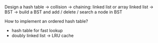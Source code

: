 Design a hash table
-> collision -> chaining: linked list or array
linked list -> BST -> build a BST and add / delete / search a node in BST




How to implement an ordered hash table?
- hash table for fast lookup
- doubly linked list  -> LRU cache




